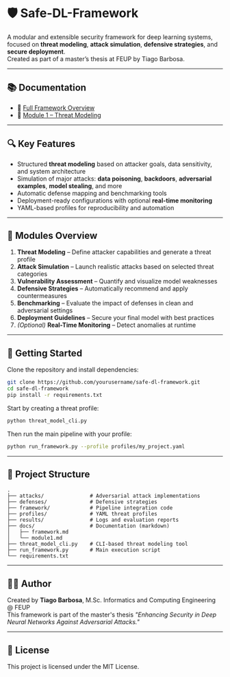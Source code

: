 # 🛡️ Safe-DL-Framework

A modular and extensible security framework for deep learning systems, focused on **threat modeling**, **attack simulation**, **defensive strategies**, and **secure deployment**.  
Created as part of a master’s thesis at FEUP by Tiago Barbosa.

---

## 📚 Documentation

- 📄 [Full Framework Overview](docs/framework.md)
- 🧩 [Module 1 – Threat Modeling](docs/module1.md)

---

## 🔍 Key Features

- Structured **threat modeling** based on attacker goals, data sensitivity, and system architecture
- Simulation of major attacks: **data poisoning**, **backdoors**, **adversarial examples**, **model stealing**, and more
- Automatic defense mapping and benchmarking tools
- Deployment-ready configurations with optional **real-time monitoring**
- YAML-based profiles for reproducibility and automation

---

## 🧱 Modules Overview

1. **Threat Modeling** – Define attacker capabilities and generate a threat profile  
2. **Attack Simulation** – Launch realistic attacks based on selected threat categories  
3. **Vulnerability Assessment** – Quantify and visualize model weaknesses  
4. **Defensive Strategies** – Automatically recommend and apply countermeasures  
5. **Benchmarking** – Evaluate the impact of defenses in clean and adversarial settings  
6. **Deployment Guidelines** – Secure your final model with best practices  
7. *(Optional)* **Real-Time Monitoring** – Detect anomalies at runtime

---

## 🚀 Getting Started

Clone the repository and install dependencies:

```bash
git clone https://github.com/yourusername/safe-dl-framework.git
cd safe-dl-framework
pip install -r requirements.txt
```

Start by creating a threat profile:

```bash
python threat_model_cli.py
```

Then run the main pipeline with your profile:

```bash
python run_framework.py --profile profiles/my_project.yaml
```

---

## 📁 Project Structure

```
.
├── attacks/               # Adversarial attack implementations
├── defenses/              # Defensive strategies
├── framework/             # Pipeline integration code
├── profiles/              # YAML threat profiles
├── results/               # Logs and evaluation reports
├── docs/                  # Documentation (markdown)
│   ├── framework.md
│   └── module1.md
├── threat_model_cli.py    # CLI-based threat modeling tool
├── run_framework.py       # Main execution script
└── requirements.txt
```

---

## 👨‍💻 Author

Created by **Tiago Barbosa**, M.Sc. Informatics and Computing Engineering @ FEUP  
This framework is part of the master's thesis *"Enhancing Security in Deep Neural Networks Against Adversarial Attacks."*

---

## 📖 License

This project is licensed under the MIT License.
